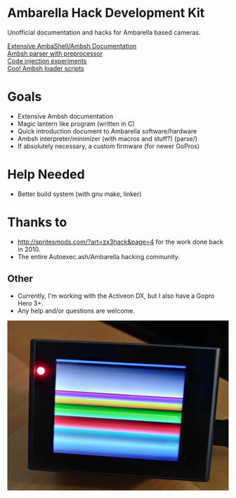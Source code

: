 # Ambarella Hack Development Kit
Unofficial documentation and hacks for Ambarella based cameras.  

[Extensive AmbaShell/Ambsh Documentation](ambsh.md)  
[Ambsh parser with preprocessor](src/main.c)  
[Code injection experiments](src/asm)  
[Cool Ambsh loader scripts](src/loader)  

# Goals
- Extensive Ambsh documentation
- Magic lantern like program (written in C)
- Quick introduction document to Ambarella software/hardware
- Ambsh interpreter/minimizer (with macros and stuff?) (parse/)
- If absolutely necessary, a custom firmware (for newer GoPros)

# Help Needed
- Better build system (with gnu make, linker)

# Thanks to
- http://spritesmods.com/?art=zx3hack&page=4 for the work done back in 2010.
- The entire Autoexec.ash/Ambarella hacking community.

## Other
- Currently, I'm working with the Activeon DX, but I also have a Gopro Hero 3+.  
- Any help and/or questions are welcome.

![Screen hacks](screen.jpg)
